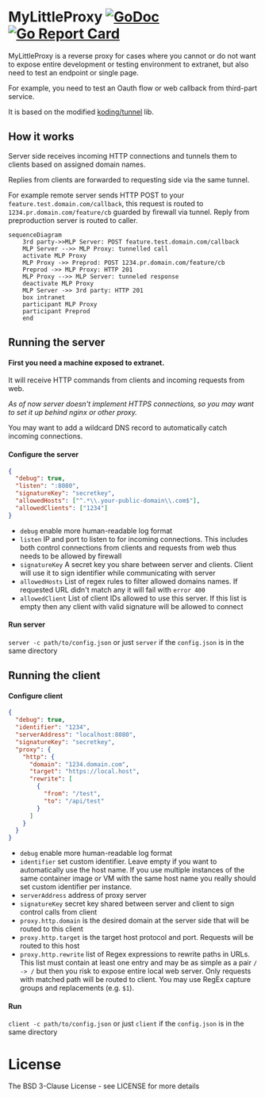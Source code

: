 # MyLittleProxy [![GoDoc](http://img.shields.io/badge/go-documentation-blue.svg?style=flat-square)](http://godoc.org/github.com/cajax/mylittleproxy) [![Go Report Card](https://goreportcard.com/badge/github.com/cajax/mylittleproxy)](https://goreportcard.com/report/github.com/cajax/mylittleproxy)

MyLittleProxy is a reverse proxy for cases where you cannot or do not want to expose entire development or testing environment to extranet, but also need to test an endpoint or single page.

For example, you need to test an Oauth flow or web callback from third-part service.

It is based on the modified [koding/tunnel](https://github.com/koding/tunnel) lib. 
## How it works
Server side receives incoming HTTP connections and tunnels them to clients based on assigned domain names. 

Replies from clients are forwarded to requesting side via the same tunnel. 

For example remote server sends HTTP POST to your `feature.test.domain.com/callback`, this request is routed to `1234.pr.domain.com/feature/cb` guarded by firewall via tunnel. Reply from preproduction server is routed to caller. 
```mermaid
sequenceDiagram
    3rd party->>MLP Server: POST feature.test.domain.com/callback
    MLP Server -->> MLP Proxy: tunnelled call
    activate MLP Proxy
    MLP Proxy ->> Preprod: POST 1234.pr.domain.com/feature/cb
    Preprod ->> MLP Proxy: HTTP 201
    MLP Proxy -->> MLP Server: tunneled response
    deactivate MLP Proxy
    MLP Server ->> 3rd party: HTTP 201
    box intranet
    participant MLP Proxy
    participant Preprod
    end
```

## Running the server
#### First you need a machine exposed to extranet. 
It will receive HTTP commands from clients and incoming requests from web.

_As of now server doesn't implement HTTPS connections, so you may want to set it up behind nginx or other proxy._

You may want to add a wildcard DNS record to automatically catch incoming connections.

#### Configure the server
```json
{
  "debug": true,
  "listen": ":8080",
  "signatureKey": "secretkey",
  "allowedHosts": ["^.*\\.your-public-domain\\.com$"],
  "allowedClients": ["1234"]
}
```
* `debug` enable more human-readable log format
* `listen` IP and port to listen to for incoming connections. This includes both control connections from clients and requests from web thus needs to be allowed by firewall
* `signatureKey` A secret key you share between server and clients. Client will use it to sign identifier while communicating with server
* `allowedHosts` List of regex rules to filter allowed domains names. If requested URL didn't match any it will fail with `error 400`
* `allowedClient` List of client IDs allowed to use this server. If this list is empty then any client with valid signature will be allowed to connect

#### Run server
`server -c path/to/config.json` or just `server` if the `config.json` is in the same directory

## Running the client
#### Configure client
```json
{
  "debug": true,
  "identifier": "1234",
  "serverAddress": "localhost:8080",
  "signatureKey": "secretkey",
  "proxy": {
    "http": {
      "domain": "1234.domain.com",
      "target": "https://local.host",
      "rewrite": [
        {
          "from": "/test",
          "to": "/api/test"
        }
      ]
    }
  }
}
```
* `debug` enable more human-readable log format
* `identifier` set custom identifier. Leave empty if you want to automatically use the host name. If you use multiple instances of the same container image or VM with the same host name you really should set custom identifier per instance.
* `serverAddress` address of proxy server
* `signatureKey` secret key shared between server and client to sign control calls from client
* `proxy.http.domain` is the desired domain at the server side that will be routed to this client
* `proxy.http.target` is the target host protocol and port. Requests will be routed to this host
* `proxy.http.rewrite` list of Regex expressions to rewrite paths in URLs. This list must contain at least one entry and may be as simple as a pair `/ -> /` but then you risk to expose entire local web server. Only requests with matched path will be routed to client. You may use RegEx capture groups and replacements (e.g. `$1`).

#### Run
`client -c path/to/config.json` or just `client` if the `config.json` is in the same directory




# License

The BSD 3-Clause License - see LICENSE for more details
